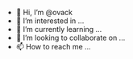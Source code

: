 - 👋 Hi, I’m @ovack
- 👀 I’m interested in ...
- 🌱 I’m currently learning ...
- 💞️ I’m looking to collaborate on ...
- 📫 How to reach me ...

<!---
ovack/ovack is a ✨ special ✨ repository because its `README.md` (this file) appears on your GitHub profile.
You can click the Preview link to take a look at your changes.
--->
